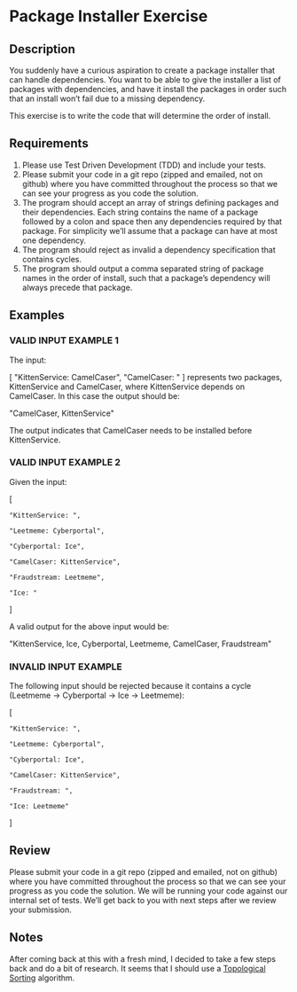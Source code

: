 # Package Installer Exercise

## Description

You suddenly have a curious aspiration to create a package installer that can handle dependencies. You want to be able to give the installer a list of packages with dependencies, and have it install the packages in order such that an install won’t fail due to a missing dependency.

This exercise is to write the code that will determine the order of install.

## Requirements

1. Please use Test Driven Development (TDD) and include your tests.
2. Please submit your code in a git repo (zipped and emailed, not on github) where you have committed throughout the process so that we can see your progress as you code the solution.
3. The program should accept an array of strings defining packages and their dependencies. Each string contains the name of a package followed by a colon and space then any dependencies required by that package. For simplicity we’ll assume that a package can have at most one dependency.
4. The program should reject as invalid a dependency specification that contains cycles.
5. The program should output a comma separated string of package names in the order of install, such that a package’s dependency will 
always precede that package.

## Examples

### VALID INPUT EXAMPLE 1

The input:

[ "KittenService: CamelCaser", "CamelCaser: " ] represents two packages, KittenService and CamelCaser, where KittenService depends on CamelCaser. In this case the output should be:

"CamelCaser, KittenService"

The output indicates that CamelCaser needs to be installed before KittenService.

### VALID INPUT EXAMPLE 2

Given the input:

[

	"KittenService: ",

	"Leetmeme: Cyberportal",

	"Cyberportal: Ice",

	"CamelCaser: KittenService",

	"Fraudstream: Leetmeme",

	"Ice: "

]

A valid output for the above input would be:

"KittenService, Ice, Cyberportal, Leetmeme, CamelCaser, Fraudstream"

### INVALID INPUT EXAMPLE

The following input should be rejected because it contains a cycle (Leetmeme -> Cyberportal -> Ice -> Leetmeme):

[

	"KittenService: ",

	"Leetmeme: Cyberportal",

	"Cyberportal: Ice",

	"CamelCaser: KittenService",

	"Fraudstream: ",

	"Ice: Leetmeme"

]

## Review

Please submit your code in a git repo (zipped and emailed, not on github) where you have committed throughout the process so that we can see your progress as you code the solution. We will be running your code against our internal set of tests. We’ll get back to you with next steps after we review your submission.

## Notes

After coming back at this with a fresh mind, I decided to take a few steps back and do a bit of research. It seems that I should use a [Topological Sorting](https://en.wikipedia.org/wiki/Topological_sorting) algorithm. 
